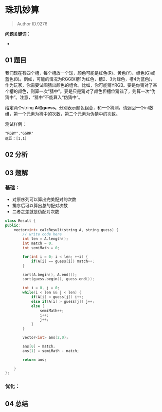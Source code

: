 # 珠玑妙算
> Author ID.9276 

**问题关键词：**

- 

## 01 题目


我们现在有四个槽，每个槽放一个球，颜色可能是红色(R)、黄色(Y)、绿色(G)或蓝色(B)。例如，可能的情况为RGGB(槽1为红色，槽2、3为绿色，槽4为蓝色)，作为玩家，你需要试图猜出颜色的组合。比如，你可能猜YRGB。要是你猜对了某个槽的颜色，则算一次“猜中”。要是只是猜对了颜色但槽位猜错了，则算一次“伪猜中”。注意，“猜中”不能算入“伪猜中”。

给定两个string **A**和**guess**。分别表示颜色组合，和一个猜测。请返回一个int数组，第一个元素为猜中的次数，第二个元素为伪猜中的次数。

测试样例：

```
"RGBY","GGRR"
返回：[1,1]
```

## 02 分析



## 03 题解

### 基础：

- 对原序列可以算出完美配对的次数
- 排序后可以算出总的配对次数
- 二者之差就是伪配对次数

```c++
class Result {
public:
    vector<int> calcResult(string A, string guess) {
        // write code here
        int len = A.length();
        int match = 0;
        int semiMath = 0;

        for(int i = 0; i < len; ++i) {
            if(A[i] == guess[i]) match++;
        }

        sort(A.begin(), A.end());
        sort(guess.begin(), guess.end());

        int i = 0, j = 0;
        while(i < len && j < len) {
            if(A[i] < guess[j]) i++;
            else if(A[i] > guess[j]) j++;
            else {
                semiMath++;
                i++;
                j++;
            }
        }

        vector<int> ans(2,0);

        ans[0] = match;
        ans[1] = semiMath - match;

        return ans;

    }
};
```



### 优化：



## 04 总结

